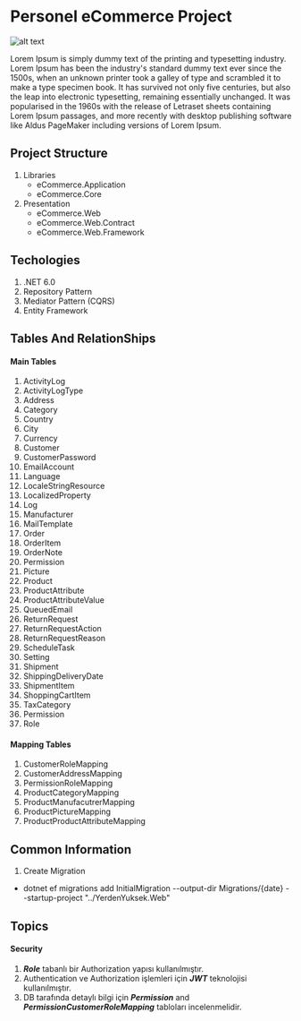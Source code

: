 # Personel eCommerce Project

![alt text](https://api.mustafacan.co/eCommerceProjectSmall.jpg "Prject Logo")

Lorem Ipsum is simply dummy text of the printing and typesetting industry. Lorem Ipsum has been the industry's standard dummy text ever since the 1500s, when an unknown printer took a galley of type and scrambled it to make a type specimen book. It has survived not only five centuries, but also the leap into electronic typesetting, remaining essentially unchanged. It was popularised in the 1960s with the release of Letraset sheets containing Lorem Ipsum passages, and more recently with desktop publishing software like Aldus PageMaker including versions of Lorem Ipsum.

## Project Structure
1. Libraries
   - eCommerce.Application
   - eCommerce.Core
2. Presentation
   - eCommerce.Web
   - eCommerce.Web.Contract
   - eCommerce.Web.Framework

## Techologies 
1. .NET 6.0
2. Repository Pattern
3. Mediator Pattern (CQRS)
4. Entity Framework

## Tables And RelationShips
#### Main Tables
1. ActivityLog
2. ActivityLogType
3. Address
4. Category
5. Country
6. City
7. Currency
8. Customer
9. CustomerPassword
10. EmailAccount
11. Language
12. LocaleStringResource
13. LocalizedProperty
14. Log
15. Manufacturer
16. MailTemplate
17. Order
18. OrderItem
19. OrderNote
20. Permission
21. Picture
22. Product
23. ProductAttribute
24. ProductAttributeValue
25. QueuedEmail
26. ReturnRequest
27. ReturnRequestAction
28. ReturnRequestReason
29. ScheduleTask
30. Setting
31. Shipment
32. ShippingDeliveryDate
33. ShipmentItem
34. ShoppingCartItem
35. TaxCategory
36. Permission
37. Role
#### Mapping Tables
1. CustomerRoleMapping
2. CustomerAddressMapping
3. PermissionRoleMapping
4. ProductCategoryMapping
5. ProductManufacutrerMapping
6. ProductPictureMapping
7. ProductProductAttributeMapping

## Common Information

1. Create Migration
* dotnet ef migrations add InitialMigration --output-dir Migrations/{date} --startup-project "../YerdenYuksek.Web"

## Topics
#### Security
1. ***Role*** tabanlı bir Authorization yapısı kullanılmıştır.
2. Authentication ve Authorization işlemleri için ***JWT*** teknolojisi kullanılmıştır.
3. DB tarafında detaylı bilgi için ***Permission*** and ***PermissionCustomerRoleMapping*** tabloları incelenmelidir.
